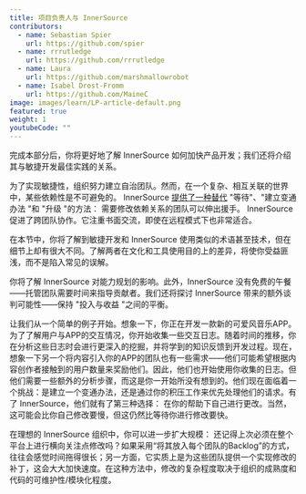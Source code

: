 ```yaml
---
title: 项目负责人与 InnerSource
contributors:
  - name: Sebastian Spier
    url: https://github.com/spier
  - name: rrrutledge
    url: https://github.com/rrrutledge
  - name: Laura
    url: https://github.com/marshmallowrobot
  - name: Isabel Drost-Fromm
    url: https://github.com/MaineC
image: images/learn/LP-article-default.png
featured: true
weight: 1
youtubeCode: ""
---
```

<div class="paragraph">
<p>完成本部分后，你将更好地了解 InnerSource 如何加快产品开发；我们还将介绍其与敏捷开发最佳实践的关系。</p>
</div>
<div class="paragraph">
<p>为了实现敏捷性，组织努力建立自治团队。然而，在一个复杂、相互关联的世界中，某些依赖性是不可避免的。
InnerSource
<a href="https://innersourcecommons.org/learn/learning-path/introduction/02/">提供了一种替代</a> "等待"、"建立变通办法 "和 "升级 "的方法： 需要修改依赖关系的团队可以伸出援手。
InnerSource 促进了跨团队协作。它注重书面交流，即使在远程模式下也非常适合。</p>
</div>
<div class="paragraph">
<p>在本节中，你将了解到敏捷开发和 InnerSource 使用类似的术语甚至技术，但在细节上却有很大不同。了解两者在文化和工具使用目的上的差异，将使你受益匪浅，而不是陷入常见的误解。</p>
</div>
<div class="paragraph">
<p>你将了解 InnerSource 对能力规划的影响。此外，InnerSource 没有免费的午餐——托管团队需要时间来指导贡献者。我们还将探讨 InnerSource 带来的额外谈判可能性——保持 "投入与收益 "之间的平衡。</p>
</div>
<div class="paragraph">
<p>让我们从一个简单的例子开始。想象一下，你正在开发一款新的可爱风音乐APP。为了了解用户与APP的交互情况，你开始收集一些交互日志。随着时间的推移，你在分析这些日志时会进行更深入的挖掘，并将学到的知识反馈到开发过程。现在，想象一下另一个将内容引入你的APP的团队也有一些需求——他们可能希望根据内容创作者接触到的用户数量来奖励他们。因此，他们也开始使用你收集的日志。但他们需要一些额外的分析步骤，而这是你一开始所没有想到的。他们现在面临着一个挑战：是建立一个变通办法，还是通过你的积压工作来优先处理他们的请求。有了 InnerSource，他们就有了第三种选择： 在你的帮助下自己进行更改。当然，这可能会比你自己修改要慢，但这仍然比等待你进行修改要快。</p>
</div>
<div class="paragraph">
<p>在理想的 InnerSource 组织中，你可以进一步扩大规模： 还记得上次必须在整个平台上进行横向关注点修改吗？如果采用“将其放入每个团队的Backlog”的方式，往往会感觉时间拖得很长；另一方面，它实质上是为这些团队提供一个实现修改的补丁，这会大大加快速度。在这种方法中，修改的复杂程度取决于组织的成熟度和代码的可维护性/模块化程度。</p>
</div>
<!--- This file autogenerated from https://github.com/InnerSourceCommons/InnerSourceLearningPath/blob/main/scripts -->
